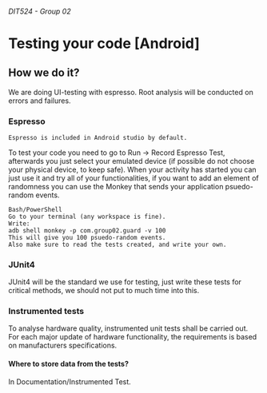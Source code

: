 ###### DIT524 - Group 02
# Testing your code [Android]
## How we do it?
We are doing UI-testing with espresso. Root analysis will be conducted on errors and failures.

### Espresso
    Espresso is included in Android studio by default.
To test your code you need to go to Run -> Record Espresso Test, afterwards you just select your emulated device (if possible do not choose your physical device, to keep safe). When your activity has started you can just use it and try all of your functionalities, if you want to add an element of randomness you can use the Monkey that sends your application psuedo-random events. 

    Bash/PowerShell
    Go to your terminal (any workspace is fine).
    Write:
    adb shell monkey -p com.group02.guard -v 100
    This will give you 100 psuedo-random events. 
    Also make sure to read the tests created, and write your own. 

### JUnit4
JUnit4 will be the standard we use for testing, just write these tests for critical methods, we should not put to much time into this.  

### Instrumented tests
To analyse hardware quality, instrumented unit tests shall be carried out.
For each major update of hardware functionality, the requirements is based on manufacturers specifications. 
#### Where to store data from the tests?
In Documentation/Instrumented Test. 


